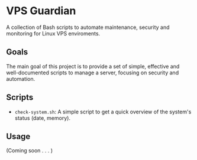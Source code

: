 # VPS Guardian

A collection of Bash scripts to automate maintenance, security and monitoring for Linux VPS enviroments.

## Goals

The main goal of this project is to provide a set of simple, effective and well-documented scripts to manage a server, focusing on security and automation.

## Scripts

* `check-system.sh`: A simple script to get a quick overview of the system's status (date, memory).

## Usage

(Coming soon . . . )
